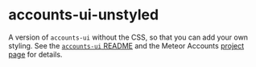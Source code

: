 # accounts-ui-unstyled

A version of `accounts-ui` without the CSS, so that you can add your
own styling. See the [`accounts-ui`
README](https://atmospherejs.com/meteor/accounts-password) and the
Meteor Accounts [project page](https://www.meteor.com/accounts) for
details.